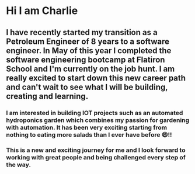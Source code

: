 # Hi I am Charlie 

## I have recently started my transition as a Petroleum Engineer of 8 years to a software engineer. In May of this year I completed the software engineering bootcamp at Flatiron School and I'm currently on the job hunt. I am really excited to start down this new career path and can't wait to see what I will be building, creating and learning. 

### I am interested in building IOT projects such as an automated hydroponics garden which combines my passion for gardening with automation. It has been very exciting starting from nothing to eating more salads than I ever have before 😄!! 

### This is a new and exciting journey for me and I look forward to working with great people and being challenged every step of the way. 

